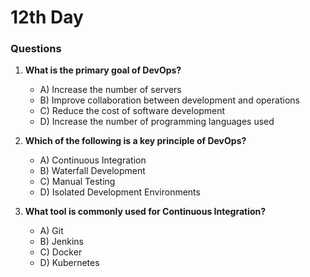 # 12th Day


### Questions

1. **What is the primary goal of DevOps?**
   - A) Increase the number of servers
   - B) Improve collaboration between development and operations
   - C) Reduce the cost of software development
   - D) Increase the number of programming languages used

2. **Which of the following is a key principle of DevOps?**
   - A) Continuous Integration
   - B) Waterfall Development
   - C) Manual Testing
   - D) Isolated Development Environments

3. **What tool is commonly used for Continuous Integration?**
   - A) Git
   - B) Jenkins
   - C) Docker
   - D) Kubernetes

